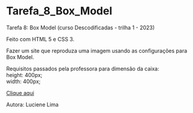 # Tarefa_8_Box_Model
Tarefa 8: Box Model (curso Descodificadas - trilha 1 - 2023)

Feito com HTML 5 e CSS 3.

Fazer um site que reproduza uma imagem usando as configurações para Box Model.


Requisitos passados pela professora para dimensão da caixa:
<br>
 height: 400px; <br>
 width: 400px; <br>


<a href="https://lucienelima8.github.io/Tarefa_8_Box_Model/" target="_blank">Clique aqui</a>


Autora: Luciene Lima
<a href="https://github.com/lucienelima8" target="_blank"></a>

